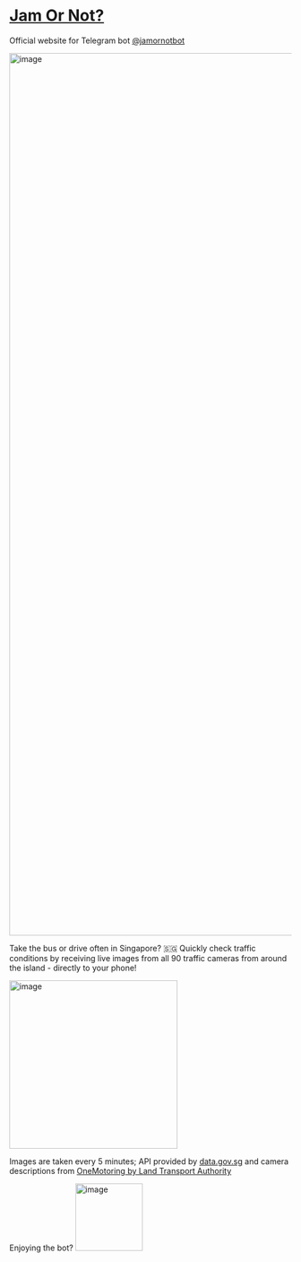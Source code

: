 # [Jam Or Not?](https://jamornot.vercel.app)
Official website for Telegram bot [@jamornotbot](https://t.me/jamornotbot)

<img width="1573" alt="image" src="https://github.com/russellkua/jamornot-site/assets/34262970/e21a2445-7d59-47b7-aedb-c3a8c27d1ea3">

Take the bus or drive often in Singapore? 🇸🇬 Quickly check traffic conditions by receiving live images from all 90 traffic cameras from around the island - directly to your phone!

<img width="300" alt = "image" src="https://github.com/russellkua/jamornot-site/assets/34262970/e55a6f0a-ad23-4956-82e3-4fe10347d10e">


Images are taken every 5 minutes; API provided by [data.gov.sg](https://data.gov.sg) and camera descriptions from [OneMotoring by Land Transport Authority](https://onemotoring.lta.gov.sg)

Enjoying the bot?
[<img width="120" alt="image" src="https://github.com/russellkua/jamornot-site/assets/34262970/3e7e054b-3189-400c-95e5-c011b95ea173">](https://www.buymeacoffee.com/ugwthivstr)
